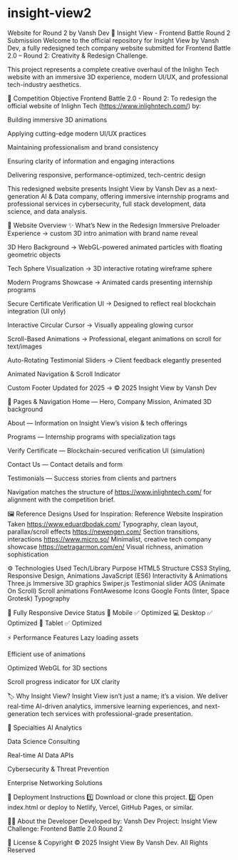 # insight-view2
Website for Round 2 by Vansh Dev
🚀 Insight View - Frontend Battle Round 2 Submission
Welcome to the official repository for Insight View by Vansh Dev, a fully redesigned tech company website submitted for Frontend Battle 2.0 – Round 2: Creativity & Redesign Challenge.

This project represents a complete creative overhaul of the Inlighn Tech website with an immersive 3D experience, modern UI/UX, and professional tech-industry aesthetics.

🏁 Competition Objective
Frontend Battle 2.0 - Round 2:
To redesign the official website of Inlighn Tech (https://www.inlighntech.com/) by:

Building immersive 3D animations

Applying cutting-edge modern UI/UX practices

Maintaining professionalism and brand consistency

Ensuring clarity of information and engaging interactions

Delivering responsive, performance-optimized, tech-centric design

This redesigned website presents Insight View by Vansh Dev as a next-generation AI & Data company, offering immersive internship programs and professional services in cybersecurity, full stack development, data science, and data analysis.

🌟 Website Overview
✨ What’s New in the Redesign
Immersive Preloader Experience → custom 3D intro animation with brand name reveal

3D Hero Background → WebGL-powered animated particles with floating geometric objects

Tech Sphere Visualization → 3D interactive rotating wireframe sphere

Modern Programs Showcase → Animated cards presenting internship programs

Secure Certificate Verification UI → Designed to reflect real blockchain integration (UI only)

Interactive Circular Cursor → Visually appealing glowing cursor

Scroll-Based Animations → Professional, elegant animations on scroll for text/images

Auto-Rotating Testimonial Sliders → Client feedback elegantly presented

Animated Navigation & Scroll Indicator

Custom Footer Updated for 2025 → © 2025 Insight View by Vansh Dev

🧩 Pages & Navigation
Home — Hero, Company Mission, Animated 3D background

About — Information on Insight View’s vision & tech offerings

Programs — Internship programs with specialization tags

Verify Certificate — Blockchain-secured verification UI (simulation)

Contact Us — Contact details and form

Testimonials — Success stories from clients and partners

Navigation matches the structure of https://www.inlighntech.com/ for alignment with the competition brief.

🖼️ Reference Designs Used for Inspiration:
Reference Website	Inspiration Taken
https://www.eduardbodak.com/	Typography, clean layout, parallax/scroll effects
https://newengen.com/	Section transitions, interactions
https://www.micro.so/	Minimalist, creative tech company showcase
https://petragarmon.com/en/	Visual richness, animation sophistication

⚙️ Technologies Used
Tech/Library	Purpose
HTML5	Structure
CSS3	Styling, Responsive Design, Animations
JavaScript (ES6)	Interactivity & Animations
Three.js	Immersive 3D graphics
Swiper.js	Testimonial slider
AOS (Animate On Scroll)	Scroll animations
FontAwesome	Icons
Google Fonts (Inter, Space Grotesk)	Typography

📱 Fully Responsive
Device	Status
📱 Mobile	✅ Optimized
💻 Desktop	✅ Optimized
📲 Tablet	✅ Optimized

⚡ Performance Features
Lazy loading assets

Efficient use of animations

Optimized WebGL for 3D sections

Scroll progress indicator for UX clarity

🏷️ Why Insight View?
Insight View isn’t just a name; it’s a vision.
We deliver real-time AI-driven analytics, immersive learning experiences, and next-generation tech services with professional-grade presentation.

🔑 Specialties
AI Analytics

Data Science Consulting

Real-time AI Data APIs

Cybersecurity & Threat Prevention

Enterprise Networking Solutions

🚀 Deployment Instructions
1️⃣ Download or clone this project.
2️⃣ Open index.html or deploy to Netlify, Vercel, GitHub Pages, or similar.

👨‍💻 About the Developer
Developed by: Vansh Dev
Project: Insight View
Challenge: Frontend Battle 2.0 Round 2

📅 License & Copyright
© 2025 Insight View By Vansh Dev. All Rights Reserved

